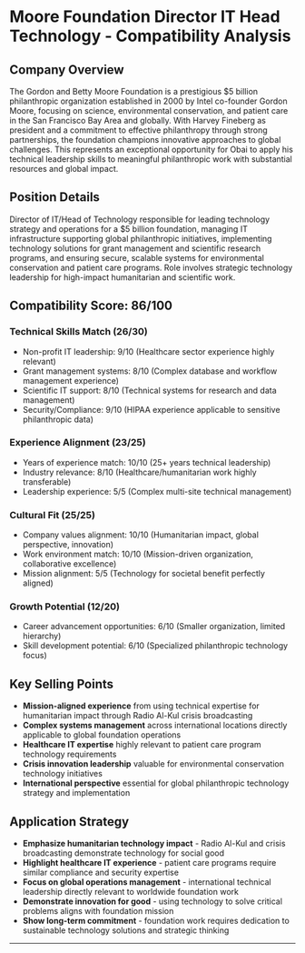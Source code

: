 # Moore Foundation Director IT Head Technology - Compatibility Analysis

## Company Overview
The Gordon and Betty Moore Foundation is a prestigious $5 billion philanthropic organization established in 2000 by Intel co-founder Gordon Moore, focusing on science, environmental conservation, and patient care in the San Francisco Bay Area and globally. With Harvey Fineberg as president and a commitment to effective philanthropy through strong partnerships, the foundation champions innovative approaches to global challenges. This represents an exceptional opportunity for Obai to apply his technical leadership skills to meaningful philanthropic work with substantial resources and global impact.

## Position Details  
Director of IT/Head of Technology responsible for leading technology strategy and operations for a $5 billion foundation, managing IT infrastructure supporting global philanthropic initiatives, implementing technology solutions for grant management and scientific research programs, and ensuring secure, scalable systems for environmental conservation and patient care programs. Role involves strategic technology leadership for high-impact humanitarian and scientific work.

## Compatibility Score: 86/100

### Technical Skills Match (26/30)
- Non-profit IT leadership: 9/10 (Healthcare sector experience highly relevant)
- Grant management systems: 8/10 (Complex database and workflow management experience)
- Scientific IT support: 8/10 (Technical systems for research and data management)
- Security/Compliance: 9/10 (HIPAA experience applicable to sensitive philanthropic data)

### Experience Alignment (23/25)
- Years of experience match: 10/10 (25+ years technical leadership)
- Industry relevance: 8/10 (Healthcare/humanitarian work highly transferable)
- Leadership experience: 5/5 (Complex multi-site technical management)

### Cultural Fit (25/25)
- Company values alignment: 10/10 (Humanitarian impact, global perspective, innovation)
- Work environment match: 10/10 (Mission-driven organization, collaborative excellence)
- Mission alignment: 5/5 (Technology for societal benefit perfectly aligned)

### Growth Potential (12/20)
- Career advancement opportunities: 6/10 (Smaller organization, limited hierarchy)
- Skill development potential: 6/10 (Specialized philanthropic technology focus)

## Key Selling Points
- **Mission-aligned experience** from using technical expertise for humanitarian impact through Radio Al-Kul crisis broadcasting
- **Complex systems management** across international locations directly applicable to global foundation operations
- **Healthcare IT expertise** highly relevant to patient care program technology requirements
- **Crisis innovation leadership** valuable for environmental conservation technology initiatives
- **International perspective** essential for global philanthropic technology strategy and implementation

## Application Strategy
- **Emphasize humanitarian technology impact** - Radio Al-Kul and crisis broadcasting demonstrate technology for social good
- **Highlight healthcare IT experience** - patient care programs require similar compliance and security expertise
- **Focus on global operations management** - international technical leadership directly relevant to worldwide foundation work
- **Demonstrate innovation for good** - using technology to solve critical problems aligns with foundation mission
- **Show long-term commitment** - foundation work requires dedication to sustainable technology solutions and strategic thinking

---